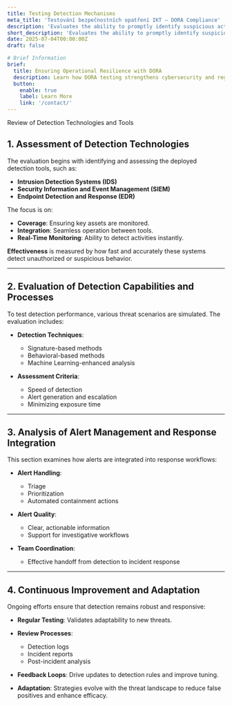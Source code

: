```yaml
---
title: Testing Detection Mechanisms
meta_title: 'Testování bezpečnostních opatření IKT – DORA Compliance'
description: 'Evaluates the ability to promptly identify suspicious activities, incidents, and anomalies within the organization’s environment.'
short_description: 'Evaluates the ability to promptly identify suspicious activities, incidents, and anomalies within the organization’s environment.'
date: 2025-07-04T00:00:00Z
draft: false

# Brief Information
brief:
  title: Ensuring Operational Resilience with DORA
  description: Learn how DORA testing strengthens cybersecurity and regulatory compliance across ICT systems. Stay ahead of cyber risks with structured evaluation and preparedness.
  button:
    enable: true
    label: Learn More
    link: '/contact/'
---
```


Review of Detection Technologies and Tools

## 1. Assessment of Detection Technologies

The evaluation begins with identifying and assessing the deployed detection tools, such as:

- **Intrusion Detection Systems (IDS)**
- **Security Information and Event Management (SIEM)**
- **Endpoint Detection and Response (EDR)**

The focus is on:

- **Coverage**: Ensuring key assets are monitored.
- **Integration**: Seamless operation between tools.
- **Real-Time Monitoring**: Ability to detect activities instantly.

**Effectiveness** is measured by how fast and accurately these systems detect unauthorized or suspicious behavior.

---

## 2. Evaluation of Detection Capabilities and Processes

To test detection performance, various threat scenarios are simulated. The evaluation includes:

- **Detection Techniques**:
  - Signature-based methods
  - Behavioral-based methods
  - Machine Learning-enhanced analysis

- **Assessment Criteria**:
  - Speed of detection
  - Alert generation and escalation
  - Minimizing exposure time

---

## 3. Analysis of Alert Management and Response Integration

This section examines how alerts are integrated into response workflows:

- **Alert Handling**:
  - Triage
  - Prioritization
  - Automated containment actions

- **Alert Quality**:
  - Clear, actionable information
  - Support for investigative workflows

- **Team Coordination**:
  - Effective handoff from detection to incident response

---

## 4. Continuous Improvement and Adaptation

Ongoing efforts ensure that detection remains robust and responsive:

- **Regular Testing**: Validates adaptability to new threats.
- **Review Processes**:
  - Detection logs
  - Incident reports
  - Post-incident analysis

- **Feedback Loops**: Drive updates to detection rules and improve tuning.

- **Adaptation**: Strategies evolve with the threat landscape to reduce false positives and enhance efficacy.
